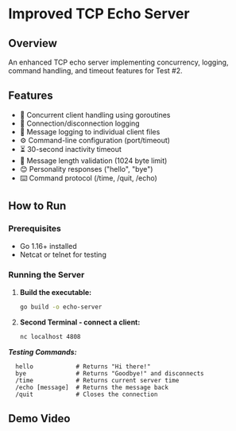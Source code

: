 
# Improved TCP Echo Server

## Overview
An enhanced TCP echo server implementing concurrency, logging, command handling, and timeout features for Test #2.

## Features
- 🚀 Concurrent client handling using goroutines
- 📝 Connection/disconnection logging
- 💾 Message logging to individual client files
- ⚙️ Command-line configuration (port/timeout)
- ⏳ 30-second inactivity timeout
- 📏 Message length validation (1024 byte limit)
- 😊 Personality responses ("hello", "bye")
- ⌨️ Command protocol (/time, /quit, /echo)

## How to Run

### Prerequisites
- Go 1.16+ installed
- Netcat or telnet for testing

### Running the Server
1. **Build the executable:**
   ```bash
   go build -o echo-server
2. **Second Terminal - connect a client:**
    ```bash
   nc localhost 4808

***Testing Commands:***
  
      hello            # Returns "Hi there!"
      bye              # Returns "Goodbye!" and disconnects
      /time            # Returns current server time
      /echo [message]  # Returns the message back
      /quit            # Closes the connection

## Demo Video
